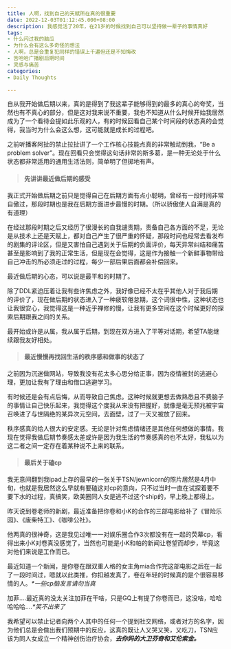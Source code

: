 ```yaml
---
title: 人啊，找到自己的天赋所在真的很重要
date: 2022-12-03T01:12:45.000+08:00
description: 我感觉活了20年，在21岁的时候找到自己可以坚持做一辈子的事情真好
tags:
- 什么闪过我的脑瓜
- 为什么会有这么多奇怪的想法
- 人啊，总是会重复犯同样的错误上千遍但还是不知悔改
- 苦哈哈广播剧后期时间
- 灵感与痛苦
categories:
- Daily Thoughts

---
```

自从我开始做后期以来，真的是得到了我这辈子能够得到的最多的真心的夸奖，当然也有不真心的部分，但是这对我来说不重要，我也不知道从什么时候开始我居然成为了一个看待会提如此乐观的人，有的时候回看自己某个时间段的状态真的会觉得，我当时为什么会这么想，这可能就是成长的过程吧。

之前听播客阿扯的禁止拉扯讲了一个工作核心技能点真的非常触动到我，“Be a problem solver”。现在回看只会觉得这句话非常的斯多葛，是一种无论处于什么状态都非常适用的通用生活法则，简单明了但掷地有声。

> #### 先讲讲最近做后期的感受

我正式开始做后期之前只是觉得自己在后期方面有点小聪明，曾经有一段时间非常自傲过，那段时期也是我在后期方面进步最慢的时期。（所以骄傲使人自满是真的有道理）

在经过那段时期之后又经历了很漫长的自我谴责期，责备自己各方面的不足，无论是从技术上还是天赋上，都对自己产生了很严重的怀疑，那段时间也经常去看发布的剧集的评论区，但是又害怕自己遇到关于后期的负面评价，每天异常纠结和痛苦甚至是影响到了我的正常生活，但是现在会觉得，这是作为接触一个新鲜事物带给自己冲击的所必须走过的过程，每少一部后果后面都会补偿回来。

最近做后期的心态，可以说是最平和的时期了。

除了DDL紧迫压着让我有些许焦虑之外，我好像已经不太在乎其他人对于我后期的评价了，现在做后期的状态进入了一种疲软倦怠期，这个词很中性，这种状态也让我很安心，我觉得这是一种近乎禅修的慢，让我有更多空间在这个时候更好的探索后期跟我之间的关系。

最开始或许是从属，我从属于后期，到现在双方进入了平等对话期，希望TA能继续跟我友好相处。

> #### 最近慢慢再找回生活的秩序感和做事的状态了

之前因为沉迷做网站，导致我没有花太多心思分给正事，因为疫情被封的逃避心理，更加让我有了理由和借口逃避学习。

有时候还是会有点后悔，从而导致自己焦虑。这种时候就更想去做熟悉且不费脑子的事情让自己快乐起来，我觉得这个度我从来没有把握好，就像是毫无预兆被宇宙召唤进了与世隔绝的某异次元空间，去面壁，过了一天又被放了回来。

秩序感真的给人很大的安定感。无论是针对焦虑情绪还是其他任何想做的事情。我现在觉得我做后期节奏感太差或许是因为我生活的节奏感真的也不太好，我私以为这二者之间一定存在着某种说不上来的联系。

> #### 最后关于磕cp

我无意间翻到我ipad上存的最早的一张关于TSN/jewnicorn的照片居然是4月中旬，也就是我居然这么早就有要磕这对cp的意向，只不过当时一直在试探着要不要下水的过程，真搞笑，欧美圈同人女是逃不过这个ship的，早上晚上都得上。

昨天说到卷老师的新剧，最近准备把你卷和小K的合作的三部电影给补了《冒险乐园》、《废柴特工》、《咖啡公社》。

他两真的很神奇，这是我见过唯一一对娱乐圈合作3次都没有在一起的荧幕cp，看得出来小K对卷真没感觉了，当然也可能是小K和帕的新闻让卷望而却步，毕竟这对他们来说是工作而已。

最近知道一个新闻，是你卷在跟双重人格的女主角mia合作完这部电影之后在一起了一段时间过，嗯就以此类推，你扣越发真了，卷在年轻的时候真的是个很容易移情的人。_*一些cp脑发言请勿当真_

加菲....最近真的没太关注加菲在干啥，只是GQ上有提了你卷而已，这没啥，哈哈哈哈哈...._*笑不出来了_

我希望可以禁止记者向两个人其中的任何一个提到社交网络，或者对方的名字，因为他们总是会做出我们预期中的反应，这真的既让人又哭又笑，又吃刀，TSN应该为同人女成立一个精神创伤治疗协会，**_去你妈的大卫芬奇和艾伦索金。_**